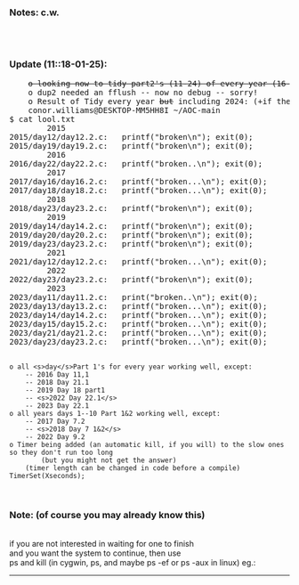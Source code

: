 <h3>Notes: c.w.</h3>
<br></br>
<h3>Update (11::18-01-25):</h3>
<pre>
	<s>o looking now to tidy part2's (11-24) of every year (16-01-2025) </s>
	o dup2 needed an fflush -- now no debug -- sorry!
	o Result of Tidy every year <s>but</s> including 2024: (+if the file is not present, it has not been coded )
	conor.williams@DESKTOP-MM5HH8I ~/AOC-main
$ cat lool.txt
        2015
2015/day12/day12.2.c:   printf("broken\n"); exit(0);
2015/day19/day19.2.c:   printf("broken\n"); exit(0);
        2016
2016/day22/day22.2.c:   printf("broken..\n"); exit(0);
        2017
2017/day16/day16.2.c:   printf("broken...\n"); exit(0);
2017/day18/day18.2.c:   printf("broken...\n"); exit(0);
        2018
2018/day23/day23.2.c:   printf("broken\n"); exit(0);
        2019
2019/day14/day14.2.c:   printf("broken\n"); exit(0);
2019/day20/day20.2.c:   printf("broken\n"); exit(0);
2019/day23/day23.2.c:   printf("broken\n"); exit(0);
        2021
2021/day12/day12.2.c:   printf("broken...\n"); exit(0);
        2022
2022/day23/day23.2.c:   printf("broken\n"); exit(0);
        2023
2023/day11/day11.2.c:   print("broken..\n"); exit(0);
2023/day13/day13.2.c:   printf("broken...\n"); exit(0);
2023/day14/day14.2.c:   printf("broken...\n"); exit(0);
2023/day15/day15.2.c:   printf("broken...\n"); exit(0);
2023/day21/day21.2.c:   printf("broken...\n"); exit(0);
2023/day23/day23.2.c:   printf("broken...\n"); exit(0);

	o all <s>day</s>Part 1's for every year working well, except:
		-- 2016 Day 11,1
	   	-- 2018 Day 21.1
		-- 2019 Day 18 part1
		-- <s>2022 Day 22.1</s>
	   	-- 2023 Day 22.1
	o all years days 1--10 Part 1&2 working well, except:
		-- 2017 Day 7.2
		-- <s>2018 Day 7 1&2</s>
	   	-- 2022 Day 9.2
	o Timer being added (an automatic kill, if you will) to the slow ones so they don't run too long
	        (but you might not get the answer)
		(timer length can be changed in code before a compile) TimerSet(Xseconds);
</pre>
<h3>Note: (of course you may already know this)</h3>     
<br>if you are not interested in waiting for one to finish
<br>and you want the system to continue, then use 
<br>ps and kill (in cygwin, ps,  and maybe ps -ef or ps -aux in linux) eg.:
               <hr>
